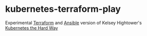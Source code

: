 # kubernetes-terraform-play

Experimental [Terraform](https://www.terraform.io/) and [Ansible](https://www.ansible.com/)
version of Kelsey Hightower's [Kubernetes the Hard Way](https://github.com/kelseyhightower/kubernetes-the-hard-way)
